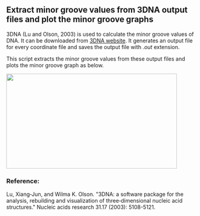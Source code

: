## Extract minor groove values from 3DNA output files and plot the minor groove graphs

3DNA (Lu and Olson, 2003) is used to calculate the minor groove values of DNA. It can be downloaded from [3DNA website](https://x3dna.org/about/). It generates an output file for every coordinate file and saves the output file with _.out_ extension.

This script extracts the minor groove values from these output files and plots the minor groove graph as below.

<img src="https://user-images.githubusercontent.com/64282221/169764667-7c73d1ec-5c45-4b00-95e5-e5af3e908bc9.png" width="450" height="250">

### Reference:
Lu, Xiang‐Jun, and Wilma K. Olson. "3DNA: a software package for the analysis, rebuilding and visualization of three‐dimensional nucleic acid structures." Nucleic acids research 31.17 (2003): 5108-5121.
